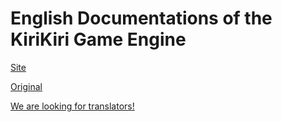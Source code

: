 # English Documentations of the KiriKiri Game Engine

[Site](https://kikeitlhouse.github.io/krkr2doc-en/)

[Original](https://krkrz.github.io/krkr2doc-en/)

[We are looking for translators!](https://forums.fuwanovel.net/topic/25481-looking-for-translators-for-japanese-game-engine-documentation-and-forming-group-and-eventually-some-fantl/?tab=comments#comment-534785)
